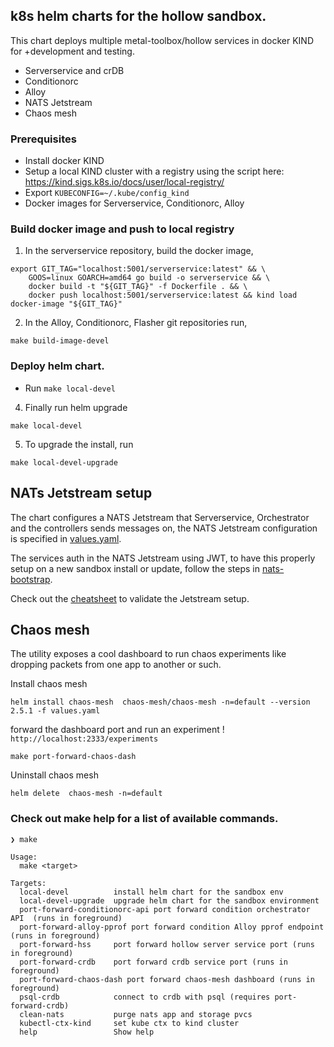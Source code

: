 ## k8s helm charts for the hollow sandbox.

This chart deploys multiple metal-toolbox/hollow services in docker KIND for +development and testing.

 - Serverservice and crDB
 - Conditionorc
 - Alloy
 - NATS Jetstream
 - Chaos mesh

### Prerequisites

- Install docker KIND
- Setup a local KIND cluster with a registry using the script here: https://kind.sigs.k8s.io/docs/user/local-registry/
- Export `KUBECONFIG=~/.kube/config_kind`
- Docker images for Serverservice, Conditionorc, Alloy

### Build docker image and push to local registry

1. In the serverservice repository, build the docker image,

```
export GIT_TAG="localhost:5001/serverservice:latest" && \
    GOOS=linux GOARCH=amd64 go build -o serverservice && \
    docker build -t "${GIT_TAG}" -f Dockerfile . && \
    docker push localhost:5001/serverservice:latest && kind load docker-image "${GIT_TAG}"
```

2. In the Alloy, Conditionorc, Flasher git repositories run,
```
make build-image-devel
```

### Deploy helm chart.

- Run `make local-devel`


4. Finally run helm upgrade
```
make local-devel
```

5. To upgrade the install, run

```
make local-devel-upgrade
```

## NATs Jetstream setup

The chart configures a NATS Jetstream that Serverservice, Orchestrator and the
controllers sends messages on, the NATS Jetstream configuration is specified in [values.yaml](values.yaml).

The services auth in the NATS Jetstream using JWT, to have this properly setup
on a new sandbox install or update, follow the steps in [nats-bootstrap](./scripts/nats-bootstrap/README.md).

Check out the [cheatsheet](cheatsheet.md) to validate the Jetstream setup.

## Chaos mesh

The utility exposes a cool dashboard to run chaos experiments like dropping packets
from one app to another or such.


Install chaos mesh
```
helm install chaos-mesh  chaos-mesh/chaos-mesh -n=default --version 2.5.1 -f values.yaml
```


forward the dashboard port and run an experiment ! `http://localhost:2333/experiments`
```
make port-forward-chaos-dash
```

Uninstall chaos mesh
```
helm delete  chaos-mesh -n=default
```

### Check out make help for a list of available commands.

```
❯ make

Usage:
  make <target>

Targets:
  local-devel          install helm chart for the sandbox env
  local-devel-upgrade  upgrade helm chart for the sandbox environment
  port-forward-conditionorc-api port forward condition orchestrator API  (runs in foreground)
  port-forward-alloy-pprof port forward condition Alloy pprof endpoint  (runs in foreground)
  port-forward-hss     port forward hollow server service port (runs in foreground)
  port-forward-crdb    port forward crdb service port (runs in foreground)
  port-forward-chaos-dash port forward chaos-mesh dashboard (runs in foreground)
  psql-crdb            connect to crdb with psql (requires port-forward-crdb)
  clean-nats           purge nats app and storage pvcs
  kubectl-ctx-kind     set kube ctx to kind cluster
  help                 Show help
```
